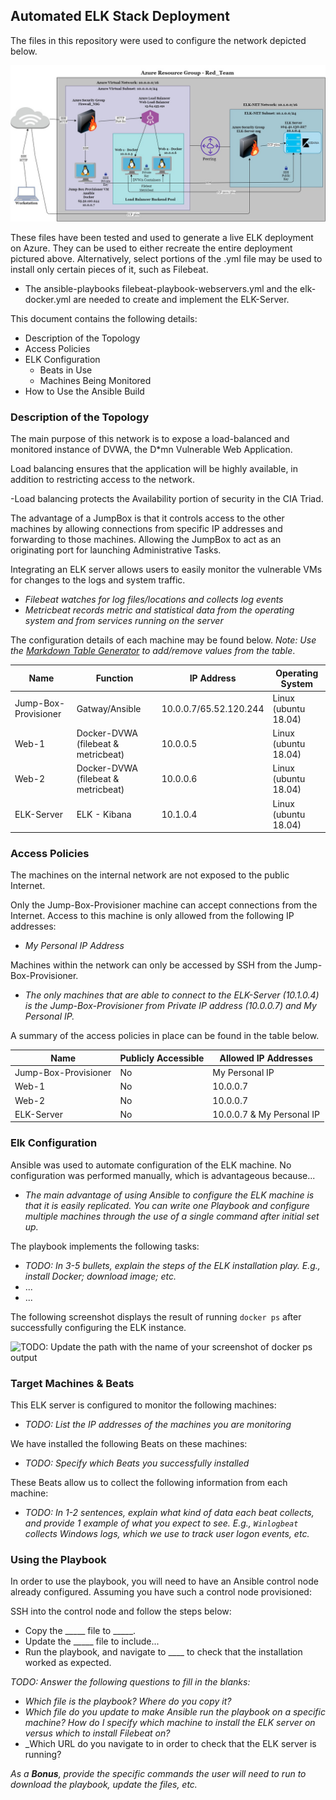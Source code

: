 ## Automated ELK Stack Deployment

The files in this repository were used to configure the network depicted below.

![ELK Project Diagram.png](https://github.com/rlaplant88/ELK-Project/blob/main/Diagrams/ELK%20Project%20Diagram.jpg)

These files have been tested and used to generate a live ELK deployment on Azure. They can be used to either recreate the entire deployment pictured above. Alternatively, select portions of the .yml file may be used to install only certain pieces of it, such as Filebeat.

  - The ansible-playbooks filebeat-playbook-webservers.yml and the elk-docker.yml are needed to create and implement the ELK-Server.

This document contains the following details:
- Description of the Topology
- Access Policies
- ELK Configuration
  - Beats in Use
  - Machines Being Monitored
- How to Use the Ansible Build


### Description of the Topology

The main purpose of this network is to expose a load-balanced and monitored instance of DVWA, the D*mn Vulnerable Web Application.

Load balancing ensures that the application will be highly available, in addition to restricting access to the network.

 -Load balancing protects the Availability portion of security in the CIA Triad.

The advantage of a JumpBox is that it controls access to the other machines by allowing connections from specific IP addresses and forwarding to those machines. Allowing the JumpBox to act as an originating port for launching Administrative Tasks.


Integrating an ELK server allows users to easily monitor the vulnerable VMs for changes to the logs and system traffic.
- _Filebeat watches for log files/locations and collects log events_
- _Metricbeat records metric and statistical data from the operating system and from services running on the server_

The configuration details of each machine may be found below.
_Note: Use the [Markdown Table Generator](http://www.tablesgenerator.com/markdown_tables) to add/remove values from the table_.

| Name                 | Function                            | IP Address             | Operating System     |
| -------------------- | ----------------------------------- | ---------------------- | -------------------- |
| Jump-Box-Provisioner | Gatway/Ansible                      | 10.0.0.7/65.52.120.244 | Linux (ubuntu 18.04) |
| Web-1                | Docker-DVWA (filebeat & metricbeat) | 10.0.0.5               | Linux (ubuntu 18.04) |
| Web-2                | Docker-DVWA (filebeat & metricbeat) | 10.0.0.6               | Linux (ubuntu 18.04) |
| ELK-Server           | ELK - Kibana                        | 10.1.0.4               | Linux (ubuntu 18.04) |

### Access Policies

The machines on the internal network are not exposed to the public Internet. 

Only the Jump-Box-Provisioner machine can accept connections from the Internet. Access to this machine is only allowed from the following IP addresses:
- _My Personal IP Address_

Machines within the network can only be accessed by SSH from the Jump-Box-Provisioner.
- _The only machines that are able to connect to the ELK-Server (10.1.0.4) is the Jump-Box-Provisioner from Private IP address (10.0.0.7) and My Personal IP._

A summary of the access policies in place can be found in the table below.

| Name                 | Publicly Accessible | Allowed IP Addresses      |
| -------------------- | ------------------- | ------------------------- |
| Jump-Box-Provisioner | No                  | My Personal IP            |
| Web-1                | No                  | 10.0.0.7                  |
| Web-2                | No                  | 10.0.0.7                  |
| ELK-Server           | No                  | 10.0.0.7 & My Personal IP |

### Elk Configuration

Ansible was used to automate configuration of the ELK machine. No configuration was performed manually, which is advantageous because...
- _The main advantage of using Ansible to configure the ELK machine is that it is easily replicated. You can write one Playbook and configure multiple machines through the use of a single command after initial set up._

The playbook implements the following tasks:
- _TODO: In 3-5 bullets, explain the steps of the ELK installation play. E.g., install Docker; download image; etc._
- ...
- ...

The following screenshot displays the result of running `docker ps` after successfully configuring the ELK instance.

![TODO: Update the path with the name of your screenshot of docker ps output](Images/docker_ps_output.png)

### Target Machines & Beats
This ELK server is configured to monitor the following machines:
- _TODO: List the IP addresses of the machines you are monitoring_

We have installed the following Beats on these machines:
- _TODO: Specify which Beats you successfully installed_

These Beats allow us to collect the following information from each machine:
- _TODO: In 1-2 sentences, explain what kind of data each beat collects, and provide 1 example of what you expect to see. E.g., `Winlogbeat` collects Windows logs, which we use to track user logon events, etc._

### Using the Playbook
In order to use the playbook, you will need to have an Ansible control node already configured. Assuming you have such a control node provisioned: 

SSH into the control node and follow the steps below:
- Copy the _____ file to _____.
- Update the _____ file to include...
- Run the playbook, and navigate to ____ to check that the installation worked as expected.

_TODO: Answer the following questions to fill in the blanks:_
- _Which file is the playbook? Where do you copy it?_
- _Which file do you update to make Ansible run the playbook on a specific machine? How do I specify which machine to install the ELK server on versus which to install Filebeat on?_
- _Which URL do you navigate to in order to check that the ELK server is running?

_As a **Bonus**, provide the specific commands the user will need to run to download the playbook, update the files, etc._
